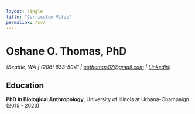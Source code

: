```yaml
---
layout: single
title: "Curriculum Vitae"
permalink: /cv/
---
```


# Oshane O. Thomas, PhD

*(Seattle, WA | (206) 833-5041 | oothomas07@gmail.com | [LinkedIn](https://www.linkedin.com/in/oshane-o-thomas))*

## Education
**PhD in Biological Anthropology**, University of Illinois at Urbana-Champaign (2015 - 2023)
